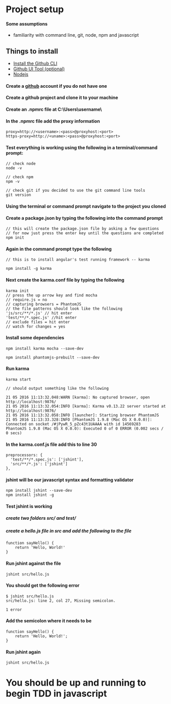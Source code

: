 # Project setup
#### Some assumptions
* familiarity with command line, git, node, npm and javascript

## Things to install

* [Install the Github CLI](https://git-scm.com/download/win)
* [Github UI Tool (optional)](https://help.github.com/desktop/guides/getting-started/installing-github-desktop/#platform-windows)
* [Nodejs](http://example.com)

#### Create a [github](https://github.com/) account if you do not have one
#### Create a github project and clone it to your machine
#### Create an .npmrc file at C:\Users\username\
#### In the .npmrc file add the proxy information
```
proxy=http://<username>:<pass>@proxyhost:<port>
https-proxy=http://<uname>:<pass>@proxyhost:<port>
```

#### Test everything is working using the following in a terminal/command prompt:
```
// check node
node -v

// check npm
npm -v

// check git if you decided to use the git command line tools
git version
```
#### Using the terminal or command prompt navigate to the project you cloned
#### Create a package.json by typing the following into the command prompt
```
// this will create the package.json file by asking a few questions
// for now just press the enter key until the questions are completed
npm init
```
#### Again in the command prompt type the following
```
// this is to install angular's test running framework -- karma

npm install -g karma 
```
#### Next create the karma.conf file by typing the following
```
karma init
// press the up arrow key and find mocha
// require.js = no
// capturing browsers = PhantomJS
// the file patterns should look like the following
'js/src/**/*.js' // hit enter
'test/**/*.spec.js' //hit enter
// exclude files = hit enter
// watch for changes = yes
```
#### Install some dependencies
```
npm install karma mocha --save-dev

npm install phantomjs-prebuilt --save-dev
```
#### Run karma
```
karma start

// should output something like the following

21 05 2016 11:13:32.048:WARN [karma]: No captured browser, open http://localhost:9876/
21 05 2016 11:13:32.054:INFO [karma]: Karma v0.13.22 server started at http://localhost:9876/
21 05 2016 11:13:32.058:INFO [launcher]: Starting browser PhantomJS
21 05 2016 11:13:33.328:INFO [PhantomJS 1.9.8 (Mac OS X 0.0.0)]: Connected on socket /#jPywR_5_pZc43t1UAAAA with id 14569283
PhantomJS 1.9.8 (Mac OS X 0.0.0): Executed 0 of 0 ERROR (0.002 secs / 0 secs)
```

#### In the karma.conf.js file add this to line 30
```
preprocessors: {
  'test/**/*.spec.js': ['jshint'],
  'src/**/*.js': ['jshint']
},
```
#### jshint will be our javascript syntax and formatting validator
```
npm install jshint --save-dev
npm install jshint -g
```
#### Test jshint is working
##### create two folders src/ and test/
##### create a hello.js file in src and add the following to the file
```
function sayHello() {
    return 'Hello, World!'
}
```
#### Run jshint against the file
```
jshint src/hello.js
```
#### You should get the following error
```
$ jshint src/hello.js
src/hello.js: line 2, col 27, Missing semicolon.

1 error
```
#### Add the semicolon where it needs to be
```
function sayHello() {
    return 'Hello, World!';
}
```
#### Run jshint again
```
jshint src/hello.js
```
# You should be up and running to begin TDD in javascript

